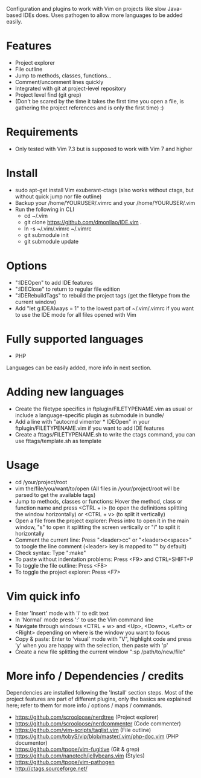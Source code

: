 Configuration and plugins to work with Vim on projects like slow Java-based IDEs does. Uses pathogen to allow more languages to be added easily.

Features
========
* Project explorer
* File outline
* Jump to methods, classes, functions...
* Comment/uncomment lines quickly
* Integrated with git at project-level repository
* Project level find (git grep)
* (Don't be scared by the time it takes the first time you open a file, is gathering the project references and is only the first time) :)

Requirements
============
* Only tested with Vim 7.3 but is supposed to work with Vim 7 and higher

Install
=======
* sudo apt-get install Vim exuberant-ctags (also works without ctags, but without quick jump nor file outline)
* Backup your /home/YOURUSER/.vimrc and your /home/YOURUSER/.vim
* Run the following in CLI
    * cd ~/.vim
    * git clone https://github.com/dmonllao/IDE.vim .
    * ln -s ~/.vim/.vimrc ~/.vimrc
    * git submodule init
    * git submodule update

Options
=======
* ":IDEOpen" to add IDE features
* ":IDEClose" to return to regular file edition
* ":IDERebuildTags" to rebuild the project tags (get the filetype from the current window)
* Add "let g:IDEAlways = 1" to the lowest part of ~/.vim/.vimrc if you want to use the IDE mode for all files opened with Vim

Fully supported languages
=========================
* PHP

Languages can be easily added, more info in next section.

Adding new languages
====================
* Create the filetype specifics in ftplugin/FILETYPENAME.vim as usual or include a language-specific plugin as submodule in bundle/
* Add a line with "autocmd vimenter * IDEOpen" in your ftplugin/FILETYPENAME.vim if you want to add IDE features
* Create a fttags/FILETYPENAME.sh to write the ctags command, you can use fttags/template.sh as template

Usage
=====
* cd /your/project/root
* vim the/file/you/want/to/open  (All files in /your/project/root will be parsed to get the available tags)
* Jump to methods, classes or functions: Hover the method, class or function name and press \<CTRL + i\> (to open the definitions splitting the window horizontally) or \<CTRL + v\> (to split it vertically)
* Open a file from the project explorer: Press intro to open it in the main window, "s" to open it splitting the screen vertically or "i" to split it horizontally
* Comment the current line: Press "\<leader\>cc" or "\<leader\>c\<space\>" to toogle the line comment (\<leader\> key is mapped to "\" by default)
* Check syntax: Type ":make"
* To paste without indentation problems: Press \<F9\> and CTRL+SHIFT+P
* To toggle the file outline: Press \<F8\>
* To toggle the project explorer: Press \<F7\>

Vim quick info
==============
* Enter 'Insert' mode with 'i' to edit text
* In 'Normal' mode press ':' to use the Vim command line
* Navigate through windows \<CTRL + w\> and \<Up\>, \<Down\>, \<Left\> or \<Right\> depending on where is the window you want to focus
* Copy & paste: Enter to 'visual' mode with "V", highlight code and press 'y' when you are happy with the selection, then paste with 'p'
* Create a new file splitting the current window ":sp /path/to/new/file"

More info / Dependencies / credits
======================

Dependencies are installed following the 'Install' section steps. Most of the project features are part of different plugins, only the basics are explained here; refer to them for more info / options / maps / commands.

* https://github.com/scrooloose/nerdtree (Project explorer)
* https://github.com/scrooloose/nerdcommenter (Code commenter)
* https://github.com/vim-scripts/taglist.vim (File outline)
* https://github.com/tobyS/vip/blob/master/.vim/php-doc.vim (PHP documentor)
* https://github.com/tpope/vim-fugitive (Git & grep)
* https://github.com/nanotech/jellybeans.vim (Styles)
* https://github.com/tpope/vim-pathogen
* http://ctags.sourceforge.net/
